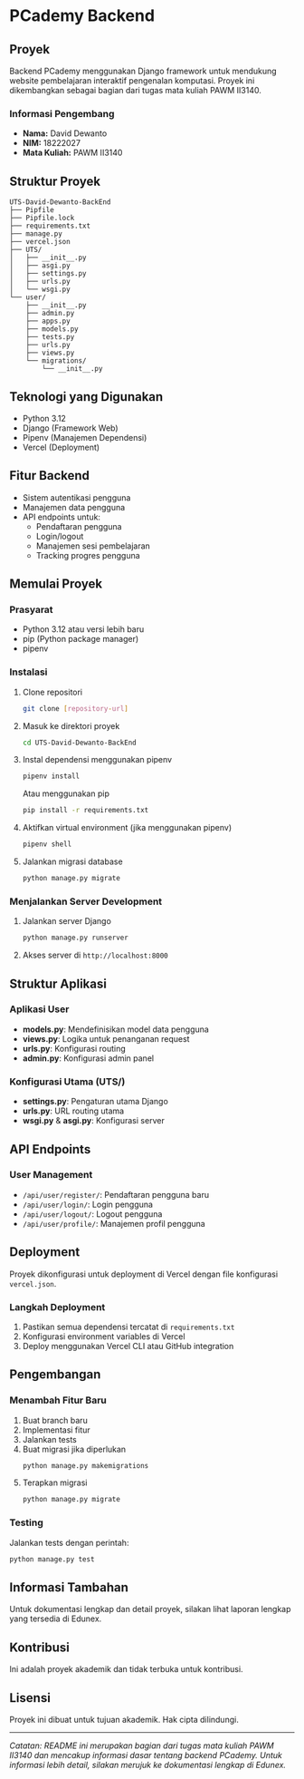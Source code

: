 # PCademy Backend

## Proyek
Backend PCademy menggunakan Django framework untuk mendukung website pembelajaran interaktif pengenalan komputasi. Proyek ini dikembangkan sebagai bagian dari tugas mata kuliah PAWM II3140.

### Informasi Pengembang
- **Nama:** David Dewanto
- **NIM:** 18222027
- **Mata Kuliah:** PAWM II3140

## Struktur Proyek
```
UTS-David-Dewanto-BackEnd
├── Pipfile
├── Pipfile.lock
├── requirements.txt
├── manage.py
├── vercel.json
├── UTS/
│   ├── __init__.py
│   ├── asgi.py
│   ├── settings.py
│   ├── urls.py
│   └── wsgi.py
└── user/
    ├── __init__.py
    ├── admin.py
    ├── apps.py
    ├── models.py
    ├── tests.py
    ├── urls.py
    ├── views.py
    └── migrations/
        └── __init__.py
```

## Teknologi yang Digunakan
- Python 3.12
- Django (Framework Web)
- Pipenv (Manajemen Dependensi)
- Vercel (Deployment)

## Fitur Backend
- Sistem autentikasi pengguna
- Manajemen data pengguna
- API endpoints untuk:
  - Pendaftaran pengguna
  - Login/logout
  - Manajemen sesi pembelajaran
  - Tracking progres pengguna

## Memulai Proyek

### Prasyarat
- Python 3.12 atau versi lebih baru
- pip (Python package manager)
- pipenv

### Instalasi
1. Clone repositori
   ```bash
   git clone [repository-url]
   ```

2. Masuk ke direktori proyek
   ```bash
   cd UTS-David-Dewanto-BackEnd
   ```

3. Instal dependensi menggunakan pipenv
   ```bash
   pipenv install
   ```
   
   Atau menggunakan pip
   ```bash
   pip install -r requirements.txt
   ```

4. Aktifkan virtual environment (jika menggunakan pipenv)
   ```bash
   pipenv shell
   ```

5. Jalankan migrasi database
   ```bash
   python manage.py migrate
   ```

### Menjalankan Server Development
1. Jalankan server Django
   ```bash
   python manage.py runserver
   ```
2. Akses server di `http://localhost:8000`

## Struktur Aplikasi

### Aplikasi User
- **models.py**: Mendefinisikan model data pengguna
- **views.py**: Logika untuk penanganan request
- **urls.py**: Konfigurasi routing
- **admin.py**: Konfigurasi admin panel

### Konfigurasi Utama (UTS/)
- **settings.py**: Pengaturan utama Django
- **urls.py**: URL routing utama
- **wsgi.py** & **asgi.py**: Konfigurasi server

## API Endpoints

### User Management
- `/api/user/register/`: Pendaftaran pengguna baru
- `/api/user/login/`: Login pengguna
- `/api/user/logout/`: Logout pengguna
- `/api/user/profile/`: Manajemen profil pengguna

## Deployment
Proyek dikonfigurasi untuk deployment di Vercel dengan file konfigurasi `vercel.json`.

### Langkah Deployment
1. Pastikan semua dependensi tercatat di `requirements.txt`
2. Konfigurasi environment variables di Vercel
3. Deploy menggunakan Vercel CLI atau GitHub integration

## Pengembangan

### Menambah Fitur Baru
1. Buat branch baru
2. Implementasi fitur
3. Jalankan tests
4. Buat migrasi jika diperlukan
   ```bash
   python manage.py makemigrations
   ```
5. Terapkan migrasi
   ```bash
   python manage.py migrate
   ```

### Testing
Jalankan tests dengan perintah:
```bash
python manage.py test
```

## Informasi Tambahan
Untuk dokumentasi lengkap dan detail proyek, silakan lihat laporan lengkap yang tersedia di Edunex.

## Kontribusi
Ini adalah proyek akademik dan tidak terbuka untuk kontribusi.

## Lisensi
Proyek ini dibuat untuk tujuan akademik. Hak cipta dilindungi.

---

*Catatan: README ini merupakan bagian dari tugas mata kuliah PAWM II3140 dan mencakup informasi dasar tentang backend PCademy. Untuk informasi lebih detail, silakan merujuk ke dokumentasi lengkap di Edunex.*
